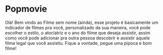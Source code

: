 # Popmovie
Olá! Bem vindo ao Filme sem nome (ainda), esse projeto é basicamente um indicador de filmes pra você, personalizado da sua maneira, você pode escolher o estilo, o ator/atriz e o ano do filme que deseja assistir, assim como você pode adicionar pra outra pessoa descobrir e assistir aquele filme legal que você assistiu. Fique a vontade, pegue uma pipoca e bom filme!


